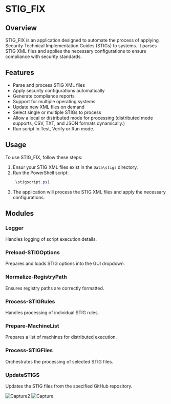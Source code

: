 # STIG_FIX

## Overview
STIG_FIX is an application designed to automate the process of applying Security Technical Implementation Guides (STIGs) to systems. It parses STIG XML files and applies the necessary configurations to ensure compliance with security standards.

## Features
- Parse and process STIG XML files
- Apply security configurations automatically
- Generate compliance reports
- Support for multiple operating systems
- Update new XML files on demand
- Select single or multiple STIGs to process
- Allow a local or distributed mode for processing (distributed mode supports, CSV, TXT, and JSON formats dynamically.)
- Run script in Test, Verify or Run mode.

## Usage
To use STIG_FIX, follow these steps:

1. Ensur your STIG XML files exist in the `Data\stigs` directory.
2. Run the PowerShell script:
    ```powershell
    .\stigscript.ps1
    ```
3. The application will process the STIG XML files and apply the necessary configurations.

## Modules
### Logger
Handles logging of script execution details.

### Preload-STIGOptions
Prepares and loads STIG options into the GUI dropdown.

### Normalize-RegistryPath
Ensures registry paths are correctly formatted.

### Process-STIGRules
Handles processing of individual STIG rules.

### Prepare-MachineList
Prepares a list of machines for distributed execution.

### Process-STIGFiles
Orchestrates the processing of selected STIG files.

### UpdateSTIGS
Updates the STIG files from the specified GitHub repository.

![Capture2](https://github.com/user-attachments/assets/dcad1de4-b7c7-4fc6-ba58-ea7f802a30ea)
![Capture](https://github.com/user-attachments/assets/ac16c3b2-b591-41f5-8ba1-c78186ac7ec2)
